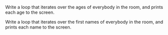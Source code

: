 Write a loop that iterates over the ages of everybody in the room, and prints each age to the screen.

Write a loop that iterates over the first names of everybody in the room, and prints each name to the screen.
